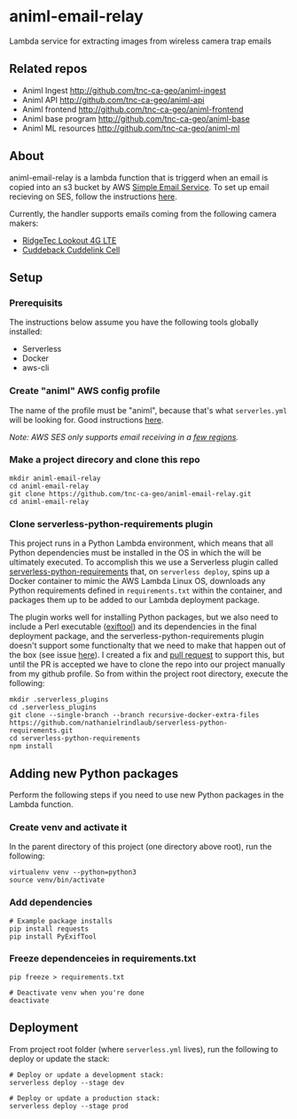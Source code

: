 # animl-email-relay
Lambda service for extracting images from wireless camera trap emails

## Related repos

- Animl Ingest            http://github.com/tnc-ca-geo/animl-ingest
- Animl API               http://github.com/tnc-ca-geo/animl-api
- Animl frontend          http://github.com/tnc-ca-geo/animl-frontend
- Animl base program      http://github.com/tnc-ca-geo/animl-base
- Animl ML resources      http://github.com/tnc-ca-geo/animl-ml

## About
animl-email-relay is a lambda function that is triggerd when an email is 
copied into an s3 bucket by AWS [Simple Email Service](https://docs.aws.amazon.com/ses/index.html). 
To set up email recieving on SES, follow the instructions [here](https://docs.aws.amazon.com/ses/latest/DeveloperGuide/receiving-email-setting-up.html).

Currently, the handler supports emails coming from the following camera makers:
- [RidgeTec Lookout 4G LTE](https://www.trailcampro.com/products/ridgetec-lookout-4g-lte)
- [Cuddeback Cuddelink Cell](https://www.cuddeback.com/cuddelink)

## Setup

### Prerequisits
The instructions below assume you have the following tools globally installed:
- Serverless
- Docker
- aws-cli

### Create "animl" AWS config profile
The name of the profile must be "animl", because that's what 
```serverles.yml``` will be looking for. Good instructions 
[here](https://www.serverless.com/framework/docs/providers/aws/guide/credentials/).

*Note: AWS SES only supports email receiving in a [few regions](https://docs.aws.amazon.com/ses/latest/DeveloperGuide/regions.html#region-receive-email).*

### Make a project direcory and clone this repo
```
mkdir animl-email-relay
cd animl-email-relay
git clone https://github.com/tnc-ca-geo/animl-email-relay.git
cd animl-email-relay
```

### Clone serverless-python-requirements plugin
This project runs in a Python Lambda environment, which means that all Python 
dependencies must be installed in the OS in which the will be ultimately 
executed. To accomplish this we use a Serverless plugin called 
[serverless-python-requirements](https://www.serverless.com/plugins/serverless-python-requirements) 
that, on ```serverless deploy```, spins up a Docker container to mimic the AWS 
Lambda Linux OS, downloads any Python requirements defined in 
```requirements.txt``` within the container, and packages them up to be added 
to our Lambda deployment package. 

The plugin works well for installing Python packages, but we also need to 
include a Perl executable ([exiftool](https://exiftool.org/)) and its 
dependencies in the final deployment package, and the 
serverless-python-requirements plugin doesn't support some functionalty that 
we need to make that happen out of the box (see issue 
[here](https://github.com/UnitedIncome/serverless-python-requirements/issues/542)). 
I created a fix and [pull request](https://github.com/UnitedIncome/serverless-python-requirements/pull/544) 
to support this, but until the PR is accepted we have to clone the repo into 
our project manually from my github profile. So from within the project root 
directory, execute the following:

```
mkdir .serverless_plugins
cd .serverless_plugins
git clone --single-branch --branch recursive-docker-extra-files https://github.com/nathanielrindlaub/serverless-python-requirements.git
cd serverless-python-requirements
npm install
```
## Adding new Python packages
Perform the following steps if you need to use new Python packages in the 
Lambda function. 

### Create venv and activate it
In the parent directory of this project (one directory above root), run the following:
```
virtualenv venv --python=python3
source venv/bin/activate
```

### Add dependencies
```
# Example package installs
pip install requests
pip install PyExifTool
```

### Freeze dependenceies in requirements.txt
```
pip freeze > requirements.txt

# Deactivate venv when you're done
deactivate
```

## Deployment
From project root folder (where ```serverless.yml``` lives), run the following to deploy or update the stack: 

```
# Deploy or update a development stack:
serverless deploy --stage dev

# Deploy or update a production stack:
serverless deploy --stage prod
```
